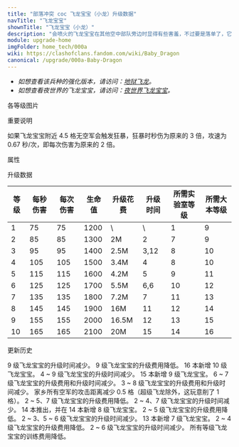 ```yaml
---
title: "部落冲突 coc 飞龙宝宝（小龙）升级数据"
navTitle: "飞龙宝宝"
shownTitle: "飞龙宝宝（小龙）"
description: "会喷火的飞龙宝宝在其他空中部队旁边时显得有些害羞，不过要是落单了，它可会大发雷霆。当周围没有其他空中部队时，飞龙宝宝会变得狂暴，攻击伤害和攻击速度都会提升。"
module: upgrade-home
imgFolder: home_tech/000a
wiki: https://clashofclans.fandom.com/wiki/Baby_Dragon
canonical: /upgrade/000a-Baby-Dragon
---
```


- *如想查看该兵种的强化版本，请访问：[地狱飞龙](/upgrade/0604-Inferno-Dragon)。*
- *如想查看夜世界的飞龙宝宝，请访问：[夜世界飞龙宝宝](/upgrade/1005-Baby-Dragon)。*

<UnitInfo :folder="$frontmatter.imgFolder" imgSrc="Baby_Dragon_info.png" :imgAlt="$frontmatter.navTitle" :description="$frontmatter.description" />

<SmallTitle>各等级图片</SmallTitle>

<Panel>
    <UnitImgGroup :folder="$frontmatter.imgFolder">
        <UnitImg imgTitle="1 - 2 级" imgSrc="Baby_Dragon1.png" />
        <UnitImg imgTitle="3 级" imgSrc="Baby_Dragon3.png" />
        <UnitImg imgTitle="4 级" imgSrc="Baby_Dragon4.png" />
        <UnitImg imgTitle="5 级" imgSrc="Baby_Dragon5.png" />
        <UnitImg imgTitle="6 级" imgSrc="Baby_Dragon6.png" />
        <UnitImg imgTitle="7 级" imgSrc="Baby_Dragon7.png" />
        <UnitImg imgTitle="8 级" imgSrc="Baby_Dragon8.png" />
        <UnitImg imgTitle="9 级" imgSrc="Baby_Dragon9.png" />
        <UnitImg imgTitle="10 级" imgSrc="Baby_Dragon10.png" />
    </UnitImgGroup>
</Panel>

<SmallTitle>重要说明</SmallTitle>

如果飞龙宝宝附近 4.5 格无空军会触发狂暴，狂暴时秒伤为原来的 3 倍，攻速为 0.67 秒/次，即每次伤害为原来的 2 倍。

<SmallTitle>属性</SmallTitle>

<UnitProperties>
    <UnitProperty pKey="攻击偏好" pValue="无" />
    <UnitProperty pKey="伤害类型" pValue="范围伤害" />
    <UnitProperty pKey="伤害半径" pValue="0.3 格" />
    <UnitProperty pKey="攻击的目标" pValue="地面和空中目标" />
    <UnitProperty pKey="占据人口" pValue="10" />
    <UnitProperty pKey="移动速度" pValue="2.5 格/秒" />
    <UnitProperty pKey="攻击速度" pValue="1 秒/次" />
    <UnitProperty pKey="攻击距离" pValue="2.25 格" />
    <UnitProperty pKey="所需训练营等级" pValue="11" />
    <UnitProperty pKey="所需大本等级" pValue="9" />
    <UnitProperty pKey="训练时间" pValue="90" :isTrainingTime="true" />
</UnitProperties>

<SmallTitle>升级数据</SmallTitle>

<script setup>
const tableExtraInfo = [
    {
        "column": 4,
        "type": "cost",
        "gpClass": "research",
        "icon": "Elixir"
    },
    {
        "column": 5,
        "type": "time",
        "gpClass": "research"
    }
];
</script>

<UnitTable :tableExtraInfo="tableExtraInfo">

| 等级 |  每秒伤害 | 每次伤害 | 生命值 | 升级花费|  升级时间  |所需实验室等级|所需大本等级|
| ---- |   ----   |   ----  |  ---- |   ----  |    ----   |    ----     |   ----    |
|   1  |     75   |    75   |  1200 |      \  |       \   |      1      |     9     |
|   2  |     85   |    85   |  1300 |     2M  |    2      |      7      |     9     |
|   3  |     95   |    95   |  1400 |   2.5M  |    3,12   |      8      |    10     |
|   4  |    105   |   105   |  1500 |   3.4M  |    4      |      8      |    10     |
|   5  |    115   |   115   |  1600 |   4.2M  |    5      |      9      |    11     |
|   6  |    125   |   125   |  1700 |   5.5M  |    6,6    |     10      |    12     |
|   7  |    135   |   135   |  1800 |   7.2M  |    7      |     11      |    13     |
|   8  |    145   |   145   |  1900 |    16M  |   11      |     12      |    14     |
|   9  |    155   |   155   |  2000 |  16.5M  |   12      |     13      |    15     |
|  10  |    165   |   165   |  2100 |    20M  |   15      |     14      |    16     |
</UnitTable>

<SmallTitle>更新历史</SmallTitle>

<Timeline>
    <TimelineItem date="2024/06/18">
        <TimelineRow>9 级飞龙宝宝的升级时间减少。</TimelineRow>
        <TimelineRow>9 级飞龙宝宝的升级费用降低。</TimelineRow>
    </TimelineItem>
    <TimelineItem date="2024/02/27">
        <TimelineRow>16 本新增 10 级飞龙宝宝。</TimelineRow>
    </TimelineItem>
    <TimelineItem date="2023/12/12">
        <TimelineRow>4 ~ 9 级飞龙宝宝的升级时间减少。</TimelineRow>
    </TimelineItem>
    <TimelineItem date="2023/06/12">
        <TimelineRow>15 本新增 9 级飞龙宝宝。</TimelineRow>
        <TimelineRow>6 ~ 7 级飞龙宝宝的升级费用和升级时间减少。</TimelineRow>
    </TimelineItem>
    <TimelineItem date="2022/10/10">
        <TimelineRow>3 ~ 8 级飞龙宝宝的升级费用和升级时间减少。</TimelineRow>
    </TimelineItem>
    <TimelineItem date="2022/05/02">
        <TimelineRow>家乡所有空军的攻击距离减少 0.5 格（超级飞龙除外，这玩意削了 1 格）。</TimelineRow>
    </TimelineItem>
    <TimelineItem date="2021/12/09">
        <TimelineRow>2 ~ 5、7 级飞龙宝宝的升级费用降低。</TimelineRow>
        <TimelineRow>2 ~ 4、7 级飞龙宝宝的升级时间减少。</TimelineRow>
    </TimelineItem>
    <TimelineItem date="2021/04/12">
        <TimelineRow>14 本推出，并在 14 本新增 8 级飞龙宝宝。</TimelineRow>
        <TimelineRow>2 ~ 5 级飞龙宝宝的升级费用降低。</TimelineRow>
        <TimelineRow>2 ~ 3、5 ~ 6 级飞龙宝宝的升级时间减少。</TimelineRow>
    </TimelineItem>
    <TimelineItem date="2020/06/22">
        <TimelineRow>13 本新增 7 级飞龙宝宝。</TimelineRow>
    </TimelineItem>
    <TimelineItem date="2020/03/30">
        <TimelineRow>2 ~ 4 级飞龙宝宝的升级费用降低。</TimelineRow>
    </TimelineItem>
    <TimelineItem date="2019/04/02">
        <TimelineRow>2 ~ 6 级飞龙宝宝的升级时间减少。</TimelineRow>
        <TimelineRow>所有等级飞龙宝宝的训练费用降低。</TimelineRow>
    </TimelineItem>
    <TimelineItem :historyBottom="true" />
</Timeline>